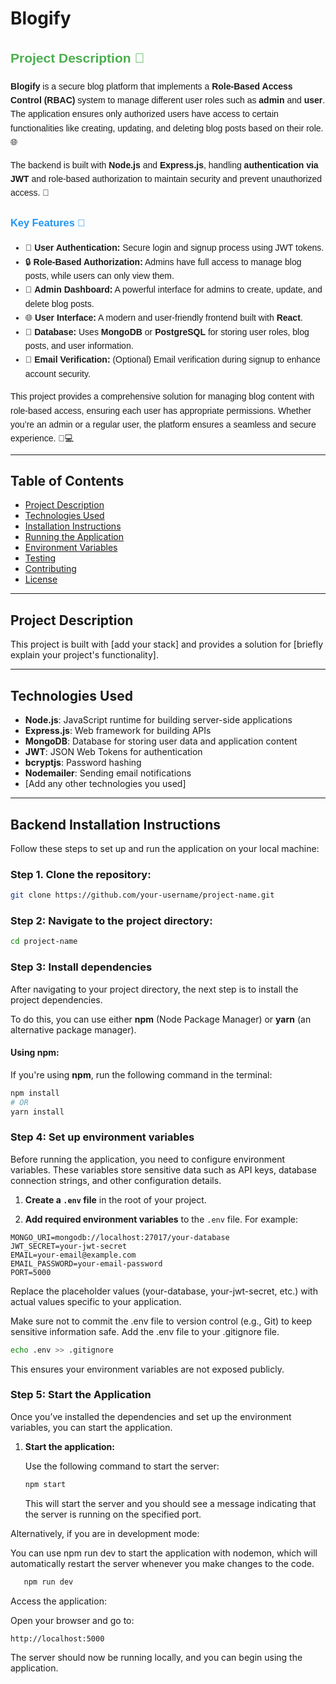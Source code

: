 # Blogify

<div style="font-family: Arial, sans-serif; line-height: 1.6;">
  <h2 style="color: #4CAF50;">Project Description 🌟</h2>
  
  <p><strong>Blogify</strong> is a secure blog platform that implements a <strong>Role-Based Access Control (RBAC)</strong> system to manage different user roles such as <strong>admin</strong> and <strong>user</strong>. The application ensures only authorized users have access to certain functionalities like creating, updating, and deleting blog posts based on their role. 🌐</p>
  
  <p>The backend is built with <strong>Node.js</strong> and <strong>Express.js</strong>, handling <strong>authentication via JWT</strong> and role-based authorization to maintain security and prevent unauthorized access. 🔐</p>
  
  <h3 style="color: #2196F3;">Key Features 🚀</h3>
  <ul>
    <li>🔑 <strong>User Authentication:</strong> Secure login and signup process using JWT tokens.</li>
    <li>🔒 <strong>Role-Based Authorization:</strong> Admins have full access to manage blog posts, while users can only view them.</li>
    <li>📝 <strong>Admin Dashboard:</strong> A powerful interface for admins to create, update, and delete blog posts.</li>
    <li>🌐 <strong>User Interface:</strong> A modern and user-friendly frontend built with <strong>React</strong>.</li>
    <li>💾 <strong>Database:</strong> Uses <strong>MongoDB</strong> or <strong>PostgreSQL</strong> for storing user roles, blog posts, and user information.</li>
    <li>📧 <strong>Email Verification:</strong> (Optional) Email verification during signup to enhance account security.</li>
  </ul>
  
  <p>This project provides a comprehensive solution for managing blog content with role-based access, ensuring each user has appropriate permissions. Whether you’re an admin or a regular user, the platform ensures a seamless and secure experience. 🔑💻</p>
</div>


---

## Table of Contents

- [Project Description](#project-description)
- [Technologies Used](#technologies-used)
- [Installation Instructions](#installation-instructions)
- [Running the Application](#running-the-application)
- [Environment Variables](#environment-variables)
- [Testing](#testing)
- [Contributing](#contributing)
- [License](#license)

---

## Project Description

This project is built with [add your stack] and provides a solution for [briefly explain your project's functionality].

---

## Technologies Used

- **Node.js**: JavaScript runtime for building server-side applications
- **Express.js**: Web framework for building APIs
- **MongoDB**: Database for storing user data and application content
- **JWT**: JSON Web Tokens for authentication
- **bcryptjs**: Password hashing
- **Nodemailer**: Sending email notifications
- [Add any other technologies you used]

---

## Backend Installation Instructions

Follow these steps to set up and run the application on your local machine:

### Step 1. **Clone the repository:**

   ```bash
   git clone https://github.com/your-username/project-name.git
   ```
### Step 2: **Navigate to the project directory:**

   ```bash
   cd project-name
   ```
### Step 3: **Install dependencies**

After navigating to your project directory, the next step is to install the project dependencies.

To do this, you can use either **npm** (Node Package Manager) or **yarn** (an alternative package manager).

#### Using **npm**:

If you're using **npm**, run the following command in the terminal:

```bash
npm install
# OR
yarn install
```
### Step 4: **Set up environment variables**

Before running the application, you need to configure environment variables. These variables store sensitive data such as API keys, database connection strings, and other configuration details.

1. **Create a `.env` file** in the root of your project.

2. **Add required environment variables** to the `.env` file. For example:

```env
MONGO_URI=mongodb://localhost:27017/your-database
JWT_SECRET=your-jwt-secret
EMAIL=your-email@example.com
EMAIL_PASSWORD=your-email-password
PORT=5000
```
Replace the placeholder values (your-database, your-jwt-secret, etc.) with actual values specific to your application.

Make sure not to commit the .env file to version control (e.g., Git) to keep sensitive information safe. Add the .env file to your .gitignore file.
```bash
echo .env >> .gitignore
```
This ensures your environment variables are not exposed publicly.

### Step 5: **Start the Application**

Once you’ve installed the dependencies and set up the environment variables, you can start the application.

1. **Start the application:**

   Use the following command to start the server:

   ```bash
   npm start
   ```
   This will start the server and you should see a message indicating that the server is running on the specified port.

Alternatively, if you are in development mode:

You can use npm run dev to start the application with nodemon, which will automatically restart the server whenever you make changes to the code.
```bash
   npm run dev
```
Access the application:

Open your browser and go to:
```ardunio
http://localhost:5000
```
The server should now be running locally, and you can begin using the application.
